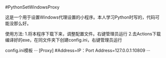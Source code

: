 #PythonSetWindowsProxy

这是一个用于设置Windows代理设置的小程序。本人学习Python时写的，代码可能没那么好。

使用方法:
1.将本程序下载下来，调整配置文件。右键管理员运行
2.去Actions下载编译好的exe，在同文件夹下创建config.ini，右键管理员运行

config.ini模板
···
  [Proxy]
  #Address=IP：Port
  Address=127.0.0.1:10809
···
